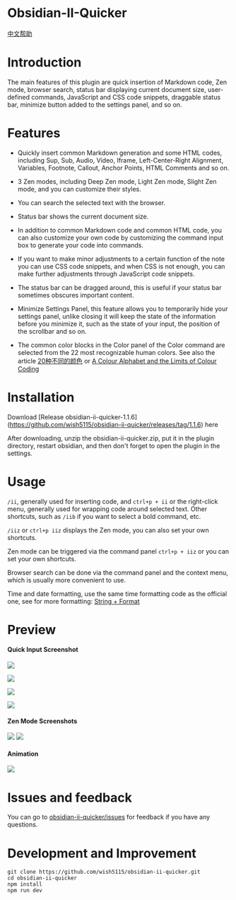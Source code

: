 # Obsidian-II-Quicker

[中文帮助](https://github.com/wish5115/obsidian-ii-quicker/blob/main/README-zh.md)

# Introduction

The main features of this plugin are quick insertion of Markdown code, Zen mode, browser search, status bar displaying current document size, user-defined commands, JavaScript and CSS code snippets, draggable status bar, minimize button added to the settings panel, and so on.


# Features

- Quickly insert common Markdown generation and some HTML codes, including Sup, Sub, Audio, Video, Iframe, Left-Center-Right Alignment, Variables, Footnote, Callout, Anchor Points, HTML Comments and so on.

- 3 Zen modes, including Deep Zen mode, Light Zen mode, Slight Zen mode, and you can customize their styles.

- You can search the selected text with the browser.

- Status bar shows the current document size.

- In addition to common Markdown code and common HTML code, you can also customize your own code by customizing the command input box to generate your code into commands.

- If you want to make minor adjustments to a certain function of the note you can use CSS code snippets, and when CSS is not enough, you can make further adjustments through JavaScript code snippets.

- The status bar can be dragged around, this is useful if your status bar sometimes obscures important content.

- Minimize Settings Panel, this feature allows you to temporarily hide your settings panel, unlike closing it will keep the state of the information before you minimize it, such as the state of your input, the position of the scrollbar and so on.

- The common color blocks in the Color panel of the Color command are selected from the 22 most recognizable human colors. See also the article [20种不同的颜色](https://zhuanlan.zhihu.com/p/508870810) or [A Colour Alphabet and the Limits of Colour Coding](https://www.researchgate.net/publication/237005166_A_Colour_Alphabet_and_the_Limits_of_Colour_Coding)

# Installation

Download [Release obsidian-ii-quicker-1.1.6] (https://github.com/wish5115/obsidian-ii-quicker/releases/tag/1.1.6) here

After downloading, unzip the obsidian-ii-quicker.zip, put it in the plugin directory, restart obsidian, and then don't forget to open the plugin in the settings.

# Usage

`/ii`, generally used for inserting code, and `ctrl+p + ii` or the right-click menu, generally used for wrapping code around selected text. Other shortcuts, such as `/iib` if you want to select a bold command, etc.

`/iiz` or `ctrl+p iiz` displays the Zen mode, you can also set your own shortcuts.

Zen mode can be triggered via the command panel `ctrl+p + iiz` or you can set your own shortcuts.

Browser search can be done via the command panel and the context menu, which is usually more convenient to use.

Time and date formatting, use the same time formatting code as the official one, see for more formatting: [String + Format](https://momentjs.com/docs/#/parsing/string-format/)

# Preview

#### Quick Input Screenshot

![](https://cdn.jsdelivr.net/gh/wish5115/obsidian-ii-quicker@main/assets/screenshots/list1.png)

![](https://cdn.jsdelivr.net/gh/wish5115/obsidian-ii-quicker@main/assets/screenshots/list2.png)

![](https://cdn.jsdelivr.net/gh/wish5115/obsidian-ii-quicker@main/assets/screenshots/image-modal.webp)

![](https://cdn.jsdelivr.net/gh/wish5115/obsidian-ii-quicker@main/assets/screenshots/context-menu.png)

#### Zen Mode Screenshots

![](https://cdn.jsdelivr.net/gh/wish5115/obsidian-ii-quicker@main/assets/screenshots/zen-light.png)
![](https://cdn.jsdelivr.net/gh/wish5115/obsidian-ii-quicker@main/assets/screenshots/zen-dark.png)

#### Animation

![](https://cdn.jsdelivr.net/gh/wish5115/obsidian-ii-quicker@main/assets/screenshots/iiplugin.gif)


# Issues and feedback

You can go to [obsidian-ii-quicker/issues](https://github.com/wish5115/obsidian-ii-quicker/issues) for feedback if you have any questions.

# Development and Improvement

```
git clone https://github.com/wish5115/obsidian-ii-quicker.git
cd obsidian-ii-quicker
npm install
npm run dev
```
